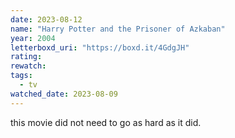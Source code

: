 ```yaml
---
date: 2023-08-12
name: "Harry Potter and the Prisoner of Azkaban"
year: 2004
letterboxd_uri: "https://boxd.it/4GdgJH"
rating: 
rewatch: 
tags:
  - tv
watched_date: 2023-08-09
---
```


this movie did not need to go as hard as it did.
